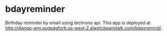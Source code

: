 # bdayreminder
Birthday reminder by email using drchrono api. This app is deployed at http://django-env.pugpagfzrb.us-west-2.elasticbeanstalk.com/bdayremind/.
